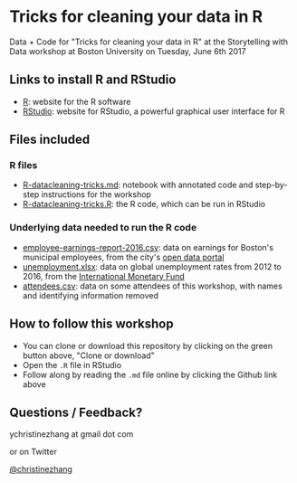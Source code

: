 # Tricks for cleaning your data in R

Data + Code for "Tricks for cleaning your data in R" at the Storytelling with Data workshop at Boston University on Tuesday, June 6th 2017

## Links to install R and RStudio

* [R](https://www.r-project.org/): website for the R software
* [RStudio](https://www.rstudio.com/): website for RStudio, a powerful graphical user interface for R

## Files included

### R files
* [R-datacleaning-tricks.md](https://github.com/underthecurve/r-data-cleaning-tricks/blob/master/R-datacleaning-tricks.md): notebook with annotated code and step-by-step instructions for the workshop
* [R-datacleaning-tricks.R](https://github.com/underthecurve/r-data-cleaning-tricks/blob/master/R-datacleaning-tricks.R): the R code, which can be run in RStudio

### Underlying data needed to run the R code
* [employee-earnings-report-2016.csv](https://github.com/underthecurve/r-data-cleaning-tricks/blob/master/employee-earnings-report-2016.csv): data on earnings for Boston's municipal employees, from the city's [open data portal](https://data.boston.gov/dataset/employee-earnings-report)
* [unemployment.xlsx](https://github.com/underthecurve/r-data-cleaning-tricks/blob/master/unemployment.xlsx): data on global unemployment rates from 2012 to 2016, from the [International Monetary Fund](https://www.imf.org/external/pubs/ft/weo/2017/01/weodata/index.aspx)
* [attendees.csv](https://github.com/underthecurve/r-data-cleaning-tricks/blob/master/attendees.csv): data on some attendees of this workshop, with names and identifying information removed

## How to follow this workshop

* You can clone or download this repository by clicking on the green button above, "Clone or download"
* Open the `.R` file in RStudio 
* Follow along by reading the `.md` file online by clicking the Github link above

## Questions / Feedback?

ychristinezhang at gmail dot com

or on Twitter

[@christinezhang](https://twitter.com/christinezhang)